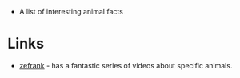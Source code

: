 * A list of interesting animal facts 

# Links 
* [zefrank](https://www.youtube.com/@zefrank) - has a fantastic series of videos about specific animals.